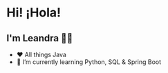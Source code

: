 # Hi! ¡Hola!
## I'm Leandra 👋🏾

- ❤️ All things Java
- 🌱 I’m currently learning Python, SQL & Spring Boot

<!--
**palesun/palesun** is a ✨ _special_ ✨ repository because its `README.md` (this file) appears on your GitHub profile.

Here are some ideas to get you started:

- 🔭 I’m currently working on ...
 
-->
